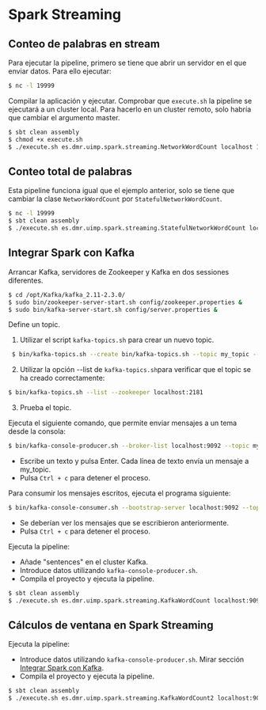 # Spark Streaming

## Conteo de palabras en stream

Para ejecutar la pipeline, primero se tiene que abrir un servidor en el que enviar datos. Para ello ejecutar:
```bash
$ nc -l 19999
```

Compilar la aplicación y ejecutar. Comprobar que `execute.sh` la pipeline se ejecutará a un cluster local. Para hacerlo en un cluster remoto, solo habría que cambiar el argumento master.
```bash
$ sbt clean assembly
$ chmod +x execute.sh 
$ ./execute.sh es.dmr.uimp.spark.streaming.NetworkWordCount localhost 19999 
```

## Conteo total de palabras

Esta pipeline funciona igual que el ejemplo anterior, solo se tiene que cambiar la clase `NetworkWordCount` por `StatefulNetworkWordCount`.
```bash
$ nc -l 19999
$ sbt clean assembly
$ ./execute.sh es.dmr.uimp.spark.streaming.StatefulNetworkWordCount localhost 19999 
```

## Integrar Spark con Kafka

Arrancar Kafka, servidores de Zookeeper y Kafka en dos sessiones diferentes.
```bash
$ cd /opt/Kafka/kafka_2.11-2.3.0/
$ sudo bin/zookeeper-server-start.sh config/zookeeper.properties & 
$ sudo bin/kafka-server-start.sh config/server.properties & 
```
Define un topic.

1. Utilizar el script `kafka-topics.sh` para crear un nuevo topic.
```bash
 $ bin/kafka-topics.sh --create bin/kafka-topics.sh --topic my_topic --partitions 1 --replication-factor 1 --zookeeper localhost:2181
```
2. Utilizar la opción --list de `kafka-topics.sh`para verificar que el topic se ha creado correctamente:
```bash
$ bin/kafka-topics.sh --list --zookeeper localhost:2181
```
3. Prueba el topic.

Ejecuta el siguiente comando, que permite enviar mensajes a un tema desde la consola:
```bash
$ bin/kafka-console-producer.sh --broker-list localhost:9092 --topic my_topic
```
- Escribe un texto y pulsa Enter. Cada línea de texto envía un mensaje a my_topic.
- Pulsa `Ctrl + c` para detener el proceso.

Para consumir los mensajes escritos, ejecuta el programa siguiente:
```bash
$ bin/kafka-console-consumer.sh --bootstrap-server localhost:9092 --topic my_topic --from-beginning
```
- Se deberían ver los mensajes que se escribieron anteriormente.
- Pulsa `Ctrl + c` para detener el proceso.

Ejecuta la pipeline:

- Añade "sentences" en el cluster Kafka.
- Introduce datos utilizando `kafka-console-producer.sh`.
- Compila el proyecto y ejecuta la pipeline.
```bash
$ sbt clean assembly
$ ./execute.sh es.dmr.uimp.spark.streaming.KafkaWordCount localhost:9092 kafkaConsumer sentences 1
```

## Cálculos de ventana en Spark Streaming

Ejecuta la pipeline:

- Introduce datos utilizando `kafka-console-producer.sh`. Mirar sección [Integrar Spark con Kafka](#integrar-spark-con-kafka).
- Compila el proyecto y ejecuta la pipeline.
```bash
$ sbt clean assembly
$ ./execute.sh es.dmr.uimp.spark.streaming.KafkaWordCount2 localhost:9092 kafkaConsumer sentences 1
```
